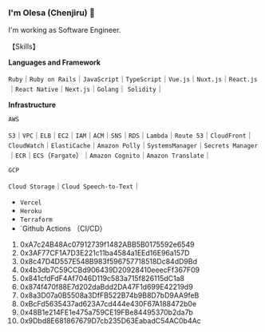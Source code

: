 ### I'm Olesa (Chenjiru) 👹


I'm working as Software Engineer.

【Skills】

**Languages and Framework**

`Ruby`｜`Ruby on Rails`｜`JavaScript`｜`TypeScript`｜`Vue.js`｜`Nuxt.js`｜`React.js`｜`React Native`｜`Next.js`｜`Golang`｜ `Solidity`｜

**Infrastructure**

`AWS`

`S3`｜`VPC`｜`ELB`｜`EC2`｜`IAM`｜`ACM`｜`SNS`｜`RDS`｜`Lambda`｜`Route 53`｜`CloudFront`｜`CloudWatch`｜`ElastiCache`｜`Amazon Polly`｜`SystemsManager`｜`Secrets Manager`｜`ECR`｜`ECS`（`Fargate`）｜`Amazon Cognito`｜`Amazon Translate`｜

`GCP`

`Cloud Storage`｜`Cloud Speech-to-Text`｜

- `Vercel`
- `Heroku`
- `Terraform`
- `Github Actions （CI/CD）


1. 0xA7c24B48Ac07912739f1482ABB5B0175592e6549
2. 0x3AF77CF1A7D3E221c11ba4584a1EEd16E96a157D
3. 0x8c47D4D557E548B983f596757718518Dc84dD9Bd
4. 0x4b3db7C59CCBd906439D20928410eeecFf367F09
5. 0x841cfdFdF4Af7046D119c583a715f826115dC1a8
6. 0x874f470f88E7d202daBdd2DA47F1d699E42219d9
7. 0x8a3D07a0B5508a3DfFB522B74b9B8D7bD9AA9feB
8. 0xBcFd5635437ad623A7cd444e430F67A188472b0e
9. 0x48B1e214FE1e475a759CE19FBe84495370b2da7b
10. 0x9Dbd8E681867679D7cb235D63EabadC54AC0b4Ac
